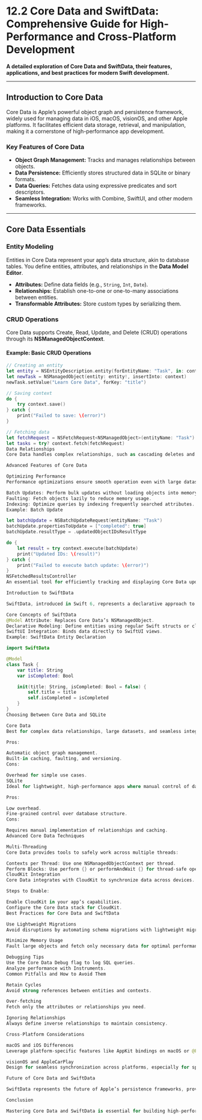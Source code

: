 # 12.2 Core Data and SwiftData: Comprehensive Guide for High-Performance and Cross-Platform Development

**A detailed exploration of Core Data and SwiftData, their features, applications, and best practices for modern Swift development.**

---

## Introduction to Core Data

Core Data is Apple’s powerful object graph and persistence framework, widely used for managing data in iOS, macOS, visionOS, and other Apple platforms. It facilitates efficient data storage, retrieval, and manipulation, making it a cornerstone of high-performance app development.

### Key Features of Core Data
- **Object Graph Management:** Tracks and manages relationships between objects.
- **Data Persistence:** Efficiently stores structured data in SQLite or binary formats.
- **Data Queries:** Fetches data using expressive predicates and sort descriptors.
- **Seamless Integration:** Works with Combine, SwiftUI, and other modern frameworks.

---

## Core Data Essentials

### Entity Modeling
Entities in Core Data represent your app’s data structure, akin to database tables. You define entities, attributes, and relationships in the **Data Model Editor**.

- **Attributes:** Define data fields (e.g., `String`, `Int`, `Date`).
- **Relationships:** Establish one-to-one or one-to-many associations between entities.
- **Transformable Attributes:** Store custom types by serializing them.

### CRUD Operations
Core Data supports Create, Read, Update, and Delete (CRUD) operations through its **NSManagedObjectContext**. 

#### Example: Basic CRUD Operations
```swift
// Creating an entity
let entity = NSEntityDescription.entity(forEntityName: "Task", in: context)
let newTask = NSManagedObject(entity: entity!, insertInto: context)
newTask.setValue("Learn Core Data", forKey: "title")

// Saving context
do {
    try context.save()
} catch {
    print("Failed to save: \(error)")
}

// Fetching data
let fetchRequest = NSFetchRequest<NSManagedObject>(entityName: "Task")
let tasks = try? context.fetch(fetchRequest)
Data Relationships
Core Data handles complex relationships, such as cascading deletes and inverse relationships, to maintain data consistency.

Advanced Features of Core Data

Optimizing Performance
Performance optimizations ensure smooth operation even with large datasets.

Batch Updates: Perform bulk updates without loading objects into memory.
Faulting: Fetch objects lazily to reduce memory usage.
Indexing: Optimize queries by indexing frequently searched attributes.
Example: Batch Update

let batchUpdate = NSBatchUpdateRequest(entityName: "Task")
batchUpdate.propertiesToUpdate = ["completed": true]
batchUpdate.resultType = .updatedObjectIDsResultType

do {
    let result = try context.execute(batchUpdate)
    print("Updated IDs: \(result)")
} catch {
    print("Failed to execute batch update: \(error)")
}
NSFetchedResultsController
An essential tool for efficiently tracking and displaying Core Data updates in list-based UIs. It integrates seamlessly with SwiftUI’s @FetchRequest.

Introduction to SwiftData

SwiftData, introduced in Swift 6, represents a declarative approach to data management in SwiftUI applications. It simplifies Core Data by unifying persistence logic with SwiftUI’s declarative syntax.

Core Concepts of SwiftData
@Model Attribute: Replaces Core Data’s NSManagedObject.
Declarative Modeling: Define entities using regular Swift structs or classes.
SwiftUI Integration: Binds data directly to SwiftUI views.
Example: SwiftData Entity Declaration

import SwiftData

@Model
class Task {
    var title: String
    var isCompleted: Bool

    init(title: String, isCompleted: Bool = false) {
        self.title = title
        self.isCompleted = isCompleted
    }
}
Choosing Between Core Data and SQLite

Core Data
Best for complex data relationships, large datasets, and seamless integration with Apple frameworks.

Pros:

Automatic object graph management.
Built-in caching, faulting, and versioning.
Cons:

Overhead for simple use cases.
SQLite
Ideal for lightweight, high-performance apps where manual control of data is essential.

Pros:

Low overhead.
Fine-grained control over database structure.
Cons:

Requires manual implementation of relationships and caching.
Advanced Core Data Techniques

Multi-Threading
Core Data provides tools to safely work across multiple threads:

Contexts per Thread: Use one NSManagedObjectContext per thread.
Perform Blocks: Use perform {} or performAndWait {} for thread-safe operations.
CloudKit Integration
Core Data integrates with CloudKit to synchronize data across devices.

Steps to Enable:

Enable CloudKit in your app’s capabilities.
Configure the Core Data stack for CloudKit.
Best Practices for Core Data and SwiftData

Use Lightweight Migrations
Avoid disruptions by automating schema migrations with lightweight migrations.

Minimize Memory Usage
Fault large objects and fetch only necessary data for optimal performance.

Debugging Tips
Use the Core Data Debug flag to log SQL queries.
Analyze performance with Instruments.
Common Pitfalls and How to Avoid Them

Retain Cycles
Avoid strong references between entities and contexts.

Over-fetching
Fetch only the attributes or relationships you need.

Ignoring Relationships
Always define inverse relationships to maintain consistency.

Cross-Platform Considerations

macOS and iOS Differences
Leverage platform-specific features like AppKit bindings on macOS or @FetchRequest in SwiftUI for iOS.

visionOS and AppleCarPlay
Design for seamless synchronization across platforms, especially for spatial data or real-time synchronization in automotive contexts.

Future of Core Data and SwiftData

SwiftData represents the future of Apple’s persistence frameworks, providing a modern, Swift-native approach. Developers should adopt SwiftData for new projects while maintaining legacy support for Core Data.

Conclusion

Mastering Core Data and SwiftData is essential for building high-performance, scalable apps in the Apple ecosystem. By leveraging these tools effectively, developers can create robust applications that integrate seamlessly across macOS, iOS, visionOS, and beyond.
